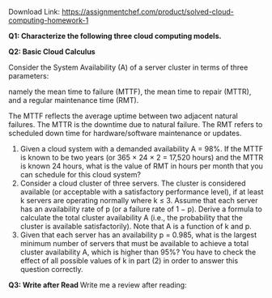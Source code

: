 Download Link: https://assignmentchef.com/product/solved-cloud-computing-homework-1
<br>



<strong>Q1: Characterize the following three cloud computing models.</strong>

<strong>Q2: Basic Cloud Calculus</strong>

Consider the System Availability (A) of a server cluster in terms of three parameters:

namely the mean time to failure (MTTF), the mean time to repair (MTTR), and a regular maintenance time (RMT).

The MTTF reflects the average uptime between two adjacent natural failures. The MTTR is the downtime due to natural failure. The RMT refers to scheduled down time for hardware/software maintenance or updates.

<ol>

 <li>Given a cloud system with a demanded availability A = 98%. If the MTTF is known to be two years (or 365 × 24 × 2 = 17,520 hours) and the MTTR is known 24 hours, what is the value of RMT in hours per month that you can schedule for this cloud system?</li>

 <li>Consider a cloud cluster of three servers. The cluster is considered available (or acceptable with a satisfactory performance level), if at least k servers are operating normally where k ≤ 3. Assume that each server has an availability rate of p (or a failure rate of 1 − p). Derive a formula to calculate the total cluster availability A (i.e., the probability that the cluster is available satisfactorily). Note that A is a function of k and p.</li>

 <li>Given that each server has an availability p = 0.985, what is the largest minimum number of servers that must be available to achieve a total cluster availability A, which is higher than 95%? You have to check the effect of all possible values of k in part (2) in order to answer this question correctly.</li>

</ol>

<strong>Q3: Write after Read </strong>Write me a review after reading:
